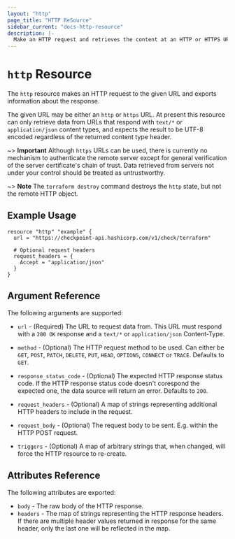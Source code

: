 ```yaml
---
layout: "http"
page_title: "HTTP ReSource"
sidebar_current: "docs-http-resource"
description: |-
  Make an HTTP request and retrieves the content at an HTTP or HTTPS URL.
---
```


# `http` Resource

The `http` resource makes an HTTP request to the given URL and exports
information about the response.

The given URL may be either an `http` or `https` URL. At present this resource
can only retrieve data from URLs that respond with `text/*` or
`application/json` content types, and expects the result to be UTF-8 encoded
regardless of the returned content type header.

~> **Important** Although `https` URLs can be used, there is currently no
mechanism to authenticate the remote server except for general verification of
the server certificate's chain of trust. Data retrieved from servers not under
your control should be treated as untrustworthy.

~> **Note** The `terraform destroy` command destroys the `http` state, but not
the remote HTTP object.

## Example Usage

```hcl
resource "http" "example" {
  url = "https://checkpoint-api.hashicorp.com/v1/check/terraform"

  # Optional request headers
  request_headers = {
    Accept = "application/json"
  }
}
```

## Argument Reference

The following arguments are supported:

* `url` - (Required) The URL to request data from. This URL must respond with
  a `200 OK` response and a `text/*` or `application/json` Content-Type.

* `method` - (Optional) The HTTP request method to be used. Can either be `GET`,
  `POST`, `PATCH`, `DELETE`, `PUT`, `HEAD`, `OPTIONS`, `CONNECT` or `TRACE`.
  Defaults to `GET`.

* `response_status_code` - (Optional) The expected HTTP response status code. If
  the HTTP response status code doesn't corespond the expected one, the data
  source will return an error. Defaults to `200`.

* `request_headers` - (Optional) A map of strings representing additional HTTP
  headers to include in the request.

* `request_body` - (Optional) The request body to be sent. E.g. within the HTTP
  POST request.

* `triggers` - (Optional) A map of arbitrary strings that, when changed, will
  force the HTTP resource to re-create.

## Attributes Reference

The following attributes are exported:

* `body` - The raw body of the HTTP response.
* `headers` - The map of strings representing the HTTP response headers. If
  there are multiple header values returned in response for the same header,
  only the last one will be reflected in the map.
